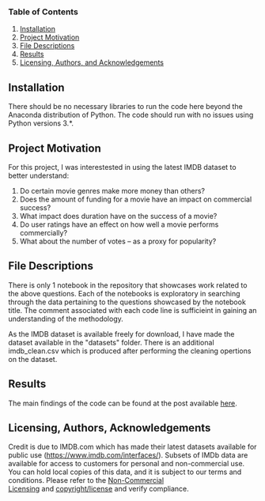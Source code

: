 ### Table of Contents

1.  [Installation](https://github.com/pulkitjaiswal/movie-success-model#installation)
2.  [Project Motivation](https://github.com/pulkitjaiswal/movie-success-model#motivation)
3.  [File Descriptions](https://github.com/pulkitjaiswal/movie-success-model#files)
4.  [Results](https://github.com/pulkitjaiswal/movie-success-model#results)
5.  [Licensing, Authors, and Acknowledgements](https://github.com/pulkitjaiswal/movie-success-model#licensing)


Installation
------------

There should be no necessary libraries to run the code here beyond the Anaconda distribution of Python. The code should run with no issues using Python versions 3.*.

[](https://github.com/pulkitjaiswal/movie-success-model#results#project-motivation)Project Motivation
----------------------------------------------------------------------------------

For this project, I was interestested in using the latest IMDB dataset to better understand:

1.  Do certain movie genres make more money than others?
2.  Does the amount of funding for a movie have an impact on commercial success?
3.  What impact does duration have on the success of a movie?
4.  Do user ratings have an effect on how well a movie performs commercially?
5.  What about the number of votes – as a proxy for popularity?


[](https://github.com/pulkitjaiswal/movie-success-model#results#file-descriptions-)File Descriptions
---------------------------------------------------------------------------------

There is only 1 notebook in the repository that showcases work related to the above questions. Each of the notebooks is exploratory in searching through the data pertaining to the questions showcased by the notebook title. The comment associated with each code line is sufficieint in gaining an understanding of the methodology.

As the IMDB dataset is available freely for download, I have made the dataset available in the "datasets" folder. There is an additional imdb_clean.csv which is produced after performing the cleaning opertions on the dataset.

[](https://github.com/pulkitjaiswal/movie-success-model#results#results)Results
------------------------------------------------------------

The main findings of the code can be found at the post available [here](https://medium.com/@jaisw.al/what-makes-a-movie-a-commercial-success-6f2274616714).

[](https://github.com/pulkitjaiswal/movie-success-model#results#licensing-authors-acknowledgements)Licensing, Authors, Acknowledgements
--------------------------------------------------------------------------------------------------------------------

Credit is due to IMDB.com which has made their latest datasets available for public use (https://www.imdb.com/interfaces/). Subsets of IMDb data are available for access to customers for personal and non-commercial use. You can hold local copies of this data, and it is subject to our terms and conditions. Please refer to the [Non-Commercial Licensing](https://help.imdb.com/article/imdb/general-information/can-i-use-imdb-data-in-my-software/G5JTRESSHJBBHTGX?pf_rd_m=A2FGELUUNOQJNL&pf_rd_p=3aefe545-f8d3-4562-976a-e5eb47d1bb18&pf_rd_r=17D4C3MNE1F4M2KE9NKA&pf_rd_s=center-1&pf_rd_t=60601&pf_rd_i=interfaces&ref_=fea_mn_lk1) and [copyright/license](http://www.imdb.com/Copyright?pf_rd_m=A2FGELUUNOQJNL&pf_rd_p=3aefe545-f8d3-4562-976a-e5eb47d1bb18&pf_rd_r=17D4C3MNE1F4M2KE9NKA&pf_rd_s=center-1&pf_rd_t=60601&pf_rd_i=interfaces&ref_=fea_mn_lk2) and verify compliance.
